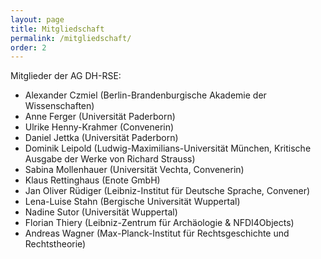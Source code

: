 ```yaml
---
layout: page
title: Mitgliedschaft
permalink: /mitgliedschaft/
order: 2
---
```



Mitglieder der AG DH-RSE:


* Alexander Czmiel (Berlin-Brandenburgische Akademie der Wissenschaften)
* Anne Ferger (Universität Paderborn)
* Ulrike Henny-Krahmer (Convenerin)
* Daniel Jettka (Universität Paderborn)
* Dominik Leipold (Ludwig-Maximilians-Universität München, Kritische Ausgabe der Werke von Richard Strauss)
* Sabina Mollenhauer (Universität Vechta, Convenerin)
* Klaus Rettinghaus (Enote GmbH)
* Jan Oliver Rüdiger (Leibniz-Institut für Deutsche Sprache, Convener)
* Lena-Luise Stahn (Bergische Universität Wuppertal)
* Nadine Sutor (Universität Wuppertal)
* Florian Thiery (Leibniz-Zentrum für Archäologie & NFDI4Objects)
* Andreas Wagner (Max-Planck-Institut für Rechtsgeschichte und Rechtstheorie)
